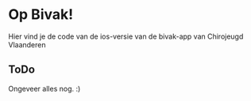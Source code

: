 Op Bivak!
====================

Hier vind je de code van de ios-versie van de bivak-app van Chirojeugd Vlaanderen

ToDo
--------------------
Ongeveer alles nog. :)
